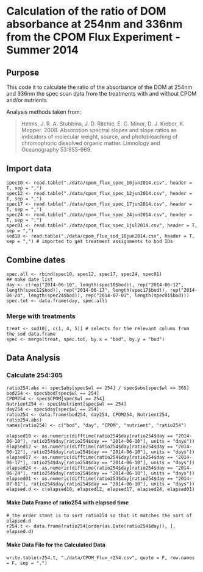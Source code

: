# Calculation of the ratio of DOM absorbance at 254nm and 336nm from the CPOM Flux Experiment - Summer 2014

## Purpose

This code it to calculate the ratio of the absorbance of the DOM at 254nm and 336nm the spec scan data from the treatments with and without CPOM and/or nutrients

Analysis methods taken from:

> Helms, J. R. A. Stubbins, J. D. Ritchie, E. C. Minor, D. J. Kieber, K. Mopper. 2008. Absorption spectral slopes and slope ratios as indicators of molecular weight, source, and photobleaching of chromophoric dissolved organic matter. Limnology and Oceanography 53:955-969.

## Import data

    spec10 <- read.table("./data/cpom_flux_spec_10jun2014.csv", header = T, sep = ",")
    spec12 <- read.table("./data/cpom_flux_spec_12jun2014.csv", header = T, sep = ",")
    spec17 <- read.table("./data/cpom_flux_spec_17jun2014.csv", header = T, sep = ",")
    spec24 <- read.table("./data/cpom_flux_spec_24jun2014.csv", header = T, sep = ",")
    spec01 <- read.table("./data/cpom_flux_spec_1jul2014.csv", header = T, sep = ",")
    sod10 <- read.table("./data/cpom_flux_sod_10jun2014.csv", header = T, sep = ",") # imported to get treatment assignments to bod IDs

## Combine dates

    spec.all <- rbind(spec10, spec12, spec17, spec24, spec01)
    ## make date list
    day <- c(rep("2014-06-10", length(spec10$bod)), rep("2014-06-12", length(spec12$bod)), rep("2014-06-17", length(spec17$bod)), rep("2014-06-24", length(spec24$bod)), rep("2014-07-01", length(spec01$bod)))
    spec.tot <- data.frame(day, spec.all)

### Merge with treatments

    treat <- sod10[, c(1, 4, 5)] # selects for the relevant colums from the sod data.frame
    spec <- merge(treat, spec.tot, by.x = "bod", by.y = "bod")

## Data Analysis

### Calculate 254:365

    ratio254.abs <- spec$abs[spec$wl == 254] / spec$abs[spec$wl == 365]
    bod254 <- spec$bod[spec$wl == 254]
    CPOM254 <- spec$CPOM[spec$wl == 254]
    Nutrient254 <- spec$Nutrient[spec$wl == 254]
    day254 <- spec$day[spec$wl == 254]
    ratio254 <- data.frame(bod254, day254, CPOM254, Nutrient254, ratio254.abs)
    names(ratio254) <- c("bod", "day", "CPOM", "nutrient", "ratio254")

    elapsed10 <- as.numeric(difftime(ratio254$day[ratio254$day == "2014-06-10"], ratio254$day[ratio254$day == "2014-06-10"], units = "days"))
    elapsed12 <- as.numeric(difftime(ratio254$day[ratio254$day == "2014-06-12"], ratio254$day[ratio254$day == "2014-06-10"], units = "days"))
    elapsed17 <- as.numeric(difftime(ratio254$day[ratio254$day == "2014-06-17"], ratio254$day[ratio254$day == "2014-06-10"], units = "days"))
    elapsed24 <- as.numeric(difftime(ratio254$day[ratio254$day == "2014-06-24"], ratio254$day[ratio254$day == "2014-06-10"], units = "days"))
    elapsed01 <- as.numeric(difftime(ratio254$day[ratio254$day == "2014-07-01"], ratio254$day[ratio254$day == "2014-06-10"], units = "days"))
    elapsed.d <- c(elapsed10, elapsed12, elapsed17, elapsed24, elapsed01)

#### Make Data Frame of ratio254 with elapsed time

    # the order stmnt is to sort ratio254 so that it matches the sort of elapsed.d
    r254.t <- data.frame(ratio254[order(as.Date(ratio254$day)), ], elapsed.d)

#### Make Data File for the Calculated Data

    write.table(r254.t, "./data/CPOM_Flux_r254.csv", quote = F, row.names = F, sep = ",")

